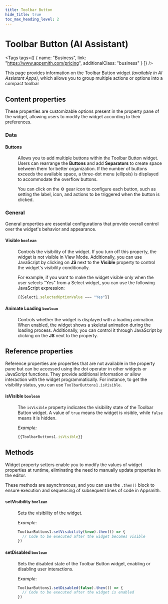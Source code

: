 ```yaml
---
title: Toolbar Button
hide_title: true
toc_max_heading_level: 2
---
```

<!-- vale off -->

<div className="tag-wrapper">
 <h1>Toolbar Button (AI Assistant)</h1>

<Tags
tags={[
{ name: "Business", link: "https://www.appsmith.com/pricing", additionalClass: "business" }
]}
/>


</div>

<!-- vale on -->

This page provides information on the Toolbar Button widget *(available in AI Assistant Apps)*, which allows you to group multiple actions or options into a compact toolbar

## Content properties

These properties are customizable options present in the property pane of the widget, allowing users to modify the widget according to their preferences.


### Data

#### Buttons

<dd>

Allows you to add multiple buttons within the Toolbar Button widget. Users can rearrange the **Buttons** and add **Separators** to create space between them for better organization. If the number of buttons exceeds the available space, a three-dot menu (ellipsis) is displayed to accommodate the overflow buttons.

You can click on the ⚙️ gear icon to configure each button, such as setting the label, icon, and actions to be triggered when the button is clicked.


</dd>


### General

General properties are essential configurations that provide overall control over the widget's behavior and appearance. 


#### Visible `boolean`

<dd>

Controls the visibility of the widget. If you turn off this property, the widget is not visible in View Mode. Additionally, you can use JavaScript by clicking on **JS** next to the **Visible** property to control the widget's visibility conditionally.

For example, if you want to make the widget visible only when the user selects "Yes" from a Select widget, you can use the following JavaScript expression: 
```js
{{Select1.selectedOptionValue === "Yes"}}
```

</dd>


#### Animate Loading `boolean`


<dd>

Controls whether the widget is displayed with a loading animation. When enabled, the widget shows a skeletal animation during the loading process. Additionally, you can control it through JavaScript by clicking on the **JS** next to the property.

</dd>

## Reference properties

Reference properties are properties that are not available in the property pane but can be accessed using the dot operator in other widgets or JavaScript functions. They provide additional information or allow interaction with the widget programmatically. For instance, to get the visibility status, you can use `ToolbarButtons1.isVisible`.

#### isVisible `boolean`

<dd>

The `isVisible` property indicates the visibility state of the Toolbar Button widget. A value of `true` means the widget is visible, while `false` means it is hidden.

*Example:*
```js
{{ToolbarButtons1.isVisible}}
```

</dd>

## Methods

Widget property setters enable you to modify the values of widget properties at runtime, eliminating the need to manually update properties in the editor.

These methods are asynchronous, and you can use the `.then()` block to ensure execution and sequencing of subsequent lines of code in Appsmith.


#### setVisibility `boolean`

<dd>

Sets the visibility of the widget.

*Example*:

```js
ToolbarButtons1.setVisibility(true).then(() => {  
  // Code to be executed after the widget becomes visible  
})
```

</dd>


#### setDisabled `boolean`

<dd>

Sets the disabled state of the Toolbar Button widget, enabling or disabling user interactions.

*Example*:

```js
ToolbarButtons1.setDisabled(false).then(() => {  
  // Code to be executed after the widget is enabled  
})
```

</dd>

